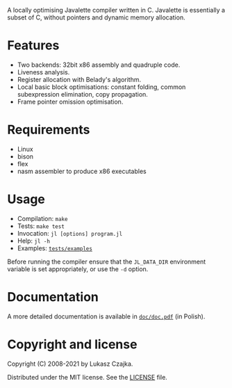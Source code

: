 A locally optimising Javalette compiler written in C. Javalette is
essentially a subset of C, without pointers and dynamic memory
allocation.

Features
========
* Two backends: 32bit x86 assembly and quadruple code.
* Liveness analysis.
* Register allocation with Belady's algorithm.
* Local basic block optimisations: constant folding, common
  subexpression elimination, copy propagation.
* Frame pointer omission optimisation.

Requirements
============
* Linux
* bison
* flex
* nasm assembler to produce x86 executables

Usage
=====
* Compilation: `make`
* Tests: `make test`
* Invocation: `jl [options] program.jl`
* Help: `jl -h`
* Examples: [`tests/examples`](tests/examples)

Before running the compiler ensure that the `JL_DATA_DIR` environment
variable is set appropriately, or use the `-d` option.

Documentation
=============

A more detailed documentation is available in [`doc/doc.pdf`](doc/doc.pdf) (in Polish).

Copyright and license
=====================

Copyright (C) 2008-2021 by Lukasz Czajka.

Distributed under the MIT license. See the [LICENSE](LICENSE) file.
